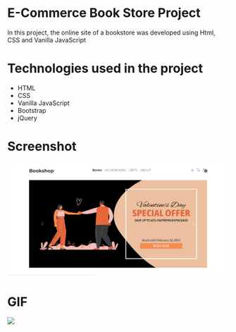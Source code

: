# E-Commerce Book Store Project
In this project, the online site of a bookstore was developed using Html, CSS and Vanilla JavaScript

# Technologies used in the project
- HTML
- CSS
- Vanilla JavaScript
- Bootstrap
- jQuery

# Screenshot
![](images/bookstoress.PNG)


# GIF
![](images/bookstore.gif)